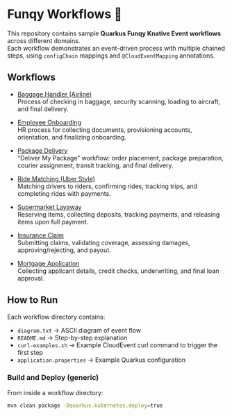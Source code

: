 # Funqy Workflows 🚀

This repository contains sample **Quarkus Funqy Knative Event workflows** across different domains.  
Each workflow demonstrates an event-driven process with multiple chained steps, using `configChain` mappings and `@CloudEventMapping` annotations.

## Workflows

- [Baggage Handler (Airline)](./baggage-handler/README.md)  
  Process of checking in baggage, security scanning, loading to aircraft, and final delivery.

- [Employee Onboarding](./employee-onboarding/README.md)  
  HR process for collecting documents, provisioning accounts, orientation, and finalizing onboarding.

- [Package Delivery](./package-delivery/README.md)  
  “Deliver My Package” workflow: order placement, package preparation, courier assignment, transit tracking, and final delivery.

- [Ride Matching (Uber Style)](./ride-matching/README.md)  
  Matching drivers to riders, confirming rides, tracking trips, and completing rides with payments.

- [Supermarket Layaway](./supermarket-layaway/README.md)  
  Reserving items, collecting deposits, tracking payments, and releasing items upon full payment.

- [Insurance Claim](./insurance-claim/README.md)  
  Submitting claims, validating coverage, assessing damages, approving/rejecting, and payout.

- [Mortgage Application](./mortgage-application/README.md)  
  Collecting applicant details, credit checks, underwriting, and final loan approval.

## How to Run

Each workflow directory contains:
- `diagram.txt` → ASCII diagram of event flow
- `README.md` → Step-by-step explanation
- `curl-examples.sh` → Example CloudEvent curl command to trigger the first step
- `application.properties` → Example Quarkus configuration

### Build and Deploy (generic)
From inside a workflow directory:
```bash
mvn clean package -Dquarkus.kubernetes.deploy=true